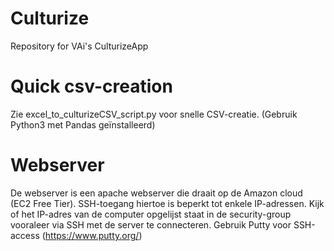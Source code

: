 # Culturize
Repository for VAi's CulturizeApp

# Quick csv-creation
Zie excel_to_culturizeCSV_script.py voor snelle CSV-creatie. (Gebruik Python3 met Pandas geïnstalleerd)

# Webserver
De webserver is een apache webserver die draait op de Amazon cloud (EC2 Free Tier). SSH-toegang hiertoe is beperkt tot enkele IP-adressen. Kijk of het IP-adres van de computer opgelijst staat in de security-group vooraleer via SSH met de server te connecteren. Gebruik Putty voor SSH-access (https://www.putty.org/)
